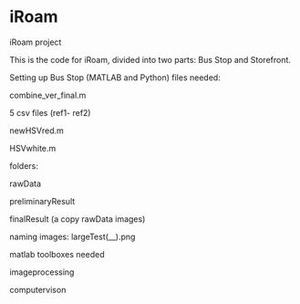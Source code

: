 # iRoam
iRoam project

This is the  code for iRoam, divided into two parts: Bus Stop and Storefront. 

Setting up Bus Stop (MATLAB and Python) 
files needed: 

combine_ver_final.m

5 csv files (ref1- ref2)

newHSVred.m

HSVwhite.m

folders:

rawData

preliminaryResult

finalResult (a copy rawData images) 


naming images: largeTest(__).png

matlab toolboxes needed

imageprocessing 

computervison
